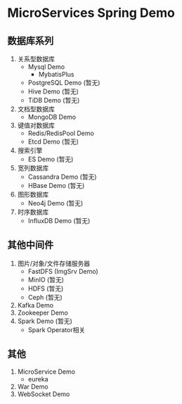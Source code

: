 # MicroServices Spring Demo

## 数据库系列
1. 关系型数据库
    - Mysql Demo
        - MybatisPlus
    - PostgreSQL Demo (暂无)
    - Hive Demo (暂无)
    - TiDB Demo (暂无)
2. 文档型数据库
    - MongoDB Demo
3. 键值对数据库
    - Redis/RedisPool Demo
    - Etcd Demo (暂无)
4. 搜索引擎
    - ES Demo (暂无)
5. 宽列数据库
    - Cassandra Demo (暂无)
    - HBase Demo (暂无)
6. 图形数据库
    - Neo4j Demo (暂无)
7. 时序数据库
    - InfluxDB Demo (暂无)

## 其他中间件
1. 图片/对象/文件存储服务器
    - FastDFS (ImgSrv Demo)
    - MinIO (暂无)
    - HDFS (暂无)
    - Ceph (暂无)
2. Kafka Demo
3. Zookeeper Demo
4. Spark Demo (暂无)
    - Spark Operator相关

## 其他
1. MicroService Demo
   - eureka
2. War Demo
3. WebSocket Demo